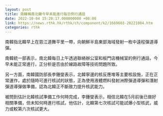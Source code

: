 ```yaml
---
layout: post
title: 南韓稱南北韓今早未能進行每日例行通話
date: 2022-10-04 15:20:17.000000000 +08:00
link: https://news.rthk.hk/rthk/ch/component/k2/1669603-20221004.htm
categories: rthk
---
```


南韓指北韓早上在慈江道舞平里一帶，向朝鮮半島東部海域發射一枚中遠程彈道導彈。

南韓統一部表示，南北韓每日上午透過聯絡辦公室和板門店機械室的例行通話，今早未能正常進行，正分析是否由於線路故障等技術問題所致。

另一方面，南韓國防部長李鍾燮表示，北韓寧邊的核反應堆等主要核設施，正在正常運作，處於隨時可進行核試的狀態，正為使用液體燃料發射洲際彈道導彈和潛射彈道導彈做準備，認為北韓正不斷致力提升核武能力。

被問到估計北韓核試準備工作何時完成，李鍾燮表示，相信北韓在5月前後已做好相關準備，但未知何時進行核試，他估計，北韓第七次核試可能試爆小型核武，威力或較第六次核試更大。
